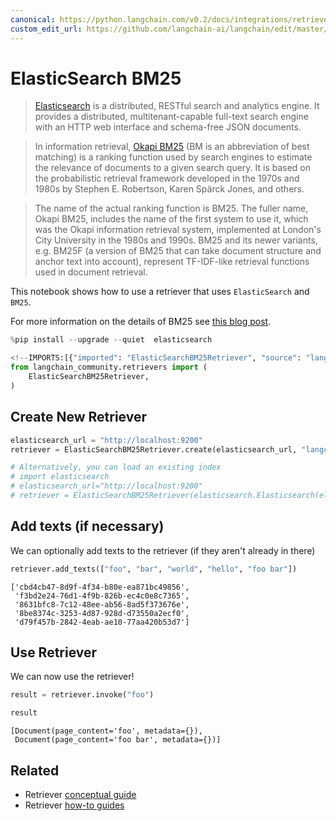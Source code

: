 ```yaml
---
canonical: https://python.langchain.com/v0.2/docs/integrations/retrievers/elastic_search_bm25/
custom_edit_url: https://github.com/langchain-ai/langchain/edit/master/docs/docs/integrations/retrievers/elastic_search_bm25.ipynb
---
```


# ElasticSearch BM25

> [Elasticsearch](https://www.elastic.co/elasticsearch/) is a distributed, RESTful search and analytics engine. It provides a distributed, multitenant-capable full-text search engine with an HTTP web interface and schema-free JSON documents.

> In information retrieval, [Okapi BM25](https://en.wikipedia.org/wiki/Okapi_BM25) (BM is an abbreviation of best matching) is a ranking function used by search engines to estimate the relevance of documents to a given search query. It is based on the probabilistic retrieval framework developed in the 1970s and 1980s by Stephen E. Robertson, Karen Spärck Jones, and others.

> The name of the actual ranking function is BM25. The fuller name, Okapi BM25, includes the name of the first system to use it, which was the Okapi information retrieval system, implemented at London's City University in the 1980s and 1990s. BM25 and its newer variants, e.g. BM25F (a version of BM25 that can take document structure and anchor text into account), represent TF-IDF-like retrieval functions used in document retrieval.

This notebook shows how to use a retriever that uses `ElasticSearch` and `BM25`.

For more information on the details of BM25 see [this blog post](https://www.elastic.co/blog/practical-bm25-part-2-the-bm25-algorithm-and-its-variables).

```python
%pip install --upgrade --quiet  elasticsearch
```

```python
<!--IMPORTS:[{"imported": "ElasticSearchBM25Retriever", "source": "langchain_community.retrievers", "docs": "https://api.python.langchain.com/en/latest/retrievers/langchain_community.retrievers.elastic_search_bm25.ElasticSearchBM25Retriever.html", "title": "ElasticSearch BM25"}]-->
from langchain_community.retrievers import (
    ElasticSearchBM25Retriever,
)
```

## Create New Retriever

```python
elasticsearch_url = "http://localhost:9200"
retriever = ElasticSearchBM25Retriever.create(elasticsearch_url, "langchain-index-4")
```

```python
# Alternatively, you can load an existing index
# import elasticsearch
# elasticsearch_url="http://localhost:9200"
# retriever = ElasticSearchBM25Retriever(elasticsearch.Elasticsearch(elasticsearch_url), "langchain-index")
```

## Add texts (if necessary)

We can optionally add texts to the retriever (if they aren't already in there)

```python
retriever.add_texts(["foo", "bar", "world", "hello", "foo bar"])
```

```output
['cbd4cb47-8d9f-4f34-b80e-ea871bc49856',
 'f3bd2e24-76d1-4f9b-826b-ec4c0e8c7365',
 '8631bfc8-7c12-48ee-ab56-8ad5f373676e',
 '8be8374c-3253-4d87-928d-d73550a2ecf0',
 'd79f457b-2842-4eab-ae10-77aa420b53d7']
```

## Use Retriever

We can now use the retriever!

```python
result = retriever.invoke("foo")
```

```python
result
```

```output
[Document(page_content='foo', metadata={}),
 Document(page_content='foo bar', metadata={})]
```

## Related

- Retriever [conceptual guide](/docs/concepts/#retrievers)
- Retriever [how-to guides](/docs/how_to/#retrievers)